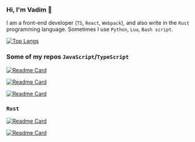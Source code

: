 ### Hi, I'm Vadim 🤝

I am a front-end developer (`TS`, `React`, `Webpack`), and also write in the `Rust` programming language. Sometimes I use `Python`, `Lua`, `Bash script`.

[![Top Langs](https://github-readme-stats.vercel.app/api/top-langs/?username=vglinka&hide=css,html,scss)](https://github.com/vglinka)

### Some of my repos `JavaScript`/`TypeScript`

[![Readme Card](https://github-readme-stats.vercel.app/api/pin/?username=vglinka&repo=react-min-boilerplate)](https://github.com/vglinka/react-min-boilerplate)

[![Readme Card](https://github-readme-stats.vercel.app/api/pin/?username=vglinka&repo=storage-facade-localstorage)](https://github.com/vglinka/storage-facade-localstorage)

[![Readme Card](https://github-readme-stats.vercel.app/api/pin/?username=vglinka&repo=vobla.js-demo)](https://vglinka.github.io/vobla.js-demo/)

### `Rust`

[![Readme Card](https://github-readme-stats.vercel.app/api/pin/?username=vglinka&repo=nolog)](https://github.com/vglinka/nolog)

[![Readme Card](https://github-readme-stats.vercel.app/api/pin/?username=vglinka&repo=mbench)](https://github.com/vglinka/mbench)


<!--
[![Harlok's WakaTime stats](https://github-readme-stats.vercel.app/api/wakatime?username=@vglinka)](https://github.com/vglinka)


**vglinka/vglinka** is a ✨ _special_ ✨ repository because its `README.md` (this file) appears on your GitHub profile.

Here are some ideas to get you started:
- Hi there 👋
- 🔭 I’m currently working on ...
- 🌱 I’m currently learning ...
- 👯 I’m looking to collaborate on ...
- 🤔 I’m looking for help with ...
- 💬 Ask me about ...
- 📫 How to reach me: ...
- 😄 Pronouns: ...
- ⚡ Fun fact: ...
-->
